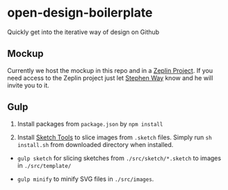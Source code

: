# open-design-boilerplate

Quickly get into the iterative way of design on Github

## Mockup

Currently we host the mockup in this repo and in a [Zeplin Project](https://zpl.io/TJT9K5). If you need access to the Zeplin project just let [Stephen Way](https://github.com/stephenway) know and he will invite you to it.

## Gulp

1. Install packages from `package.json` by `npm install`

2. Install [Sketch Tools](http://www.sketchapp.com/tool/) to slice images from `.sketch` files. Simply run `sh install.sh` from downloaded directory when installed.

* `gulp sketch` for slicing sketches from `./src/sketch/*.sketch` to images in `./src/template/`

* `gulp minify` to minify SVG files in `./src/images`.
